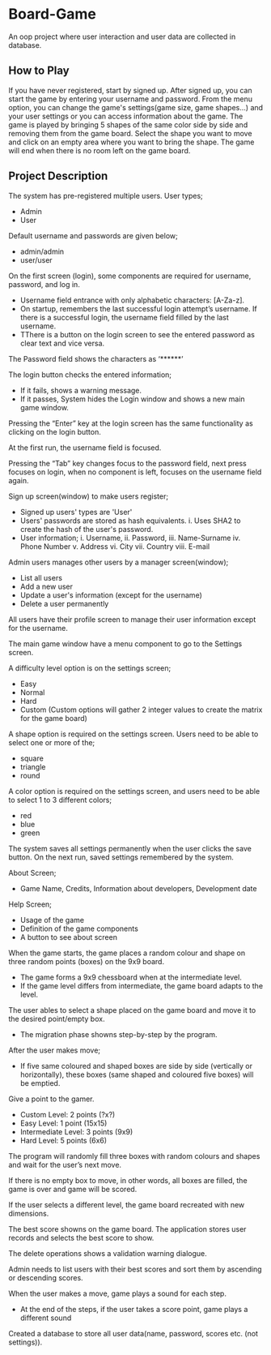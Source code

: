 # Board-Game
An oop project where user interaction and user data are collected in database.

## How to Play
If you have never registered, start by signed up. After signed up, you can start the game by entering your username and password.
From the menu option, you can change the game's settings(game size, game shapes...) and your user settings or you can access information about the game.
The game is played by bringing 5 shapes of the same color side by side and removing them from the game board. Select the shape you want to move and click on an empty area where you want to bring the shape. The game will end when there is no room left on the game board.

## Project Description

The system has pre-registered multiple users.
User types;
- Admin
- User

Default username and passwords are given below;
- admin/admin
- user/user

On the first screen (login), some components are required for username, password, and
log in.
- Username field entrance with only alphabetic characters: [A-Za-z].
- On startup, remembers the last successful login attempt’s username. If there is a
successful login, the username field filled by the last username.
- TThere is a button on the login screen to see the entered password as clear
text and vice versa.

The Password field shows the characters as ‘******’

The login button checks the entered information;
- If it fails, shows a warning message.
- If it passes, System hides the Login window and shows a new main game
window. 

Pressing the “Enter” key at the login screen has the same functionality as clicking on the
login button.

At the first run, the username field is focused.

Pressing the “Tab” key changes focus to the password field, next press focuses on login,
when no component is left, focuses on the username field again.

Sign up screen(window) to make users register;
- Signed up users' types are 'User'
- Users' passwords are stored as hash equivalents.
i. Uses SHA2 to create the hash of the user's password.
- User information;
i. Username,
ii. Password,
iii. Name-Surname
iv. Phone Number
v. Address
vi. City
vii. Country
viii. E-mail

Admin users manages other users by a manager screen(window);
- List all users
- Add a new user
- Update a user's information (except for the username)
- Delete a user permanently

All users have their profile screen to manage their user information except for the
username.

The main game window have a menu component to go to the Settings screen.

A difficulty level option is on the settings screen;
- Easy
- Normal
- Hard
- Custom (Custom options will gather 2 integer values to create the matrix for the game
board)

A shape option is required on the settings screen. Users need to be able to select one or
more of the;
- square
- triangle
- round 

A color option is required on the settings screen, and users need to be able to select 1 to 3
different colors;
- red
- blue
- green

The system saves all settings permanently when the user clicks the save button. On
the next run, saved settings remembered by the system.

About Screen;
- Game Name, Credits, Information about developers, Development date

Help Screen;
- Usage of the game
- Definition of the game components
- A button to see about screen

When the game starts, the game places a random colour and shape on three random
points (boxes) on the 9x9 board.
- The game forms a 9x9 chessboard when at the intermediate level.
- If the game level differs from intermediate, the game board adapts to the
level.

The user ables to select a shape placed on the game board and move it to the
desired point/empty box.
- The migration phase showns step-by-step by the program.

After the user makes move;
- If five same coloured and shaped boxes are side by side (vertically or
horizontally), these boxes (same shaped and coloured five boxes) will be emptied.

Give a point to the gamer.
- Custom Level: 2 points (?x?)
- Easy Level: 1 point (15x15)
- Intermediate Level: 3 points (9x9)
- Hard Level: 5 points (6x6)

The program will randomly fill three boxes with random colours and shapes and
wait for the user’s next move.

If there is no empty box to move, in other words, all boxes are filled, the
game is over and game will be scored.

If the user selects a different level, the game board recreated with new
dimensions.

The best score showns on the game board. The application stores user records
and selects the best score to show.

The delete operations shows a validation warning dialogue.

Admin needs to list users with their best scores and sort them by ascending or descending
scores.

When the user makes a move, game plays a sound for each step.
- At the end of the steps, if the user takes a score point, game plays a  different sound

Created a database to store all user data(name, password, scores etc. (not settings)).
